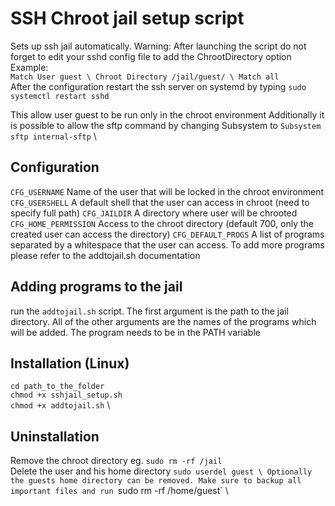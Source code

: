 # SSH Chroot jail setup script

Sets up ssh jail automatically. 
Warning: After launching the script do not forget to edit your sshd config file
to add the ChrootDirectory option
Example: \
`Match User guest \
Chroot Directory /jail/guest/ \
Match all` \
After the configuration restart the ssh server on systemd by typing `sudo systemctl restart sshd`

This allow user guest to be run only in the chroot environment
Additionally it is possible to allow the sftp command by changing Subsystem to
`Subsystem sftp internal-sftp` \

## Configuration
`CFG_USERNAME` Name of the user that will be locked in the chroot environment
`CFG_USERSHELL` A default shell that the user can access in chroot (need to specify full path)
`CFG_JAILDIR` A directory where user will be chrooted
`CFG_HOME_PERMISSION` Access to the chroot directory (default 700, only the created user can access the directory)
`CFG_DEFAULT_PROGS` A list of programs separated by a whitespace that the user can access. To add more programs please refer to the addtojail.sh documentation


## Adding programs to the jail
run the `addtojail.sh` script. The first argument is the path to the jail directory. All of the other arguments are the names of the programs which will be added. The program needs to be in the PATH variable


## Installation (Linux)
`cd path_to_the_folder` \
`chmod +x sshjail_setup.sh` \
`chmod +x addtojail.sh` \


## Uninstallation
Remove the chroot directory eg. `sudo rm -rf /jail` \
Delete the user and his home directory `sudo userdel guest \
Optionally the guests home directory can be removed. Make sure to backup all important files and run
`sudo rm -rf /home/guest` \
